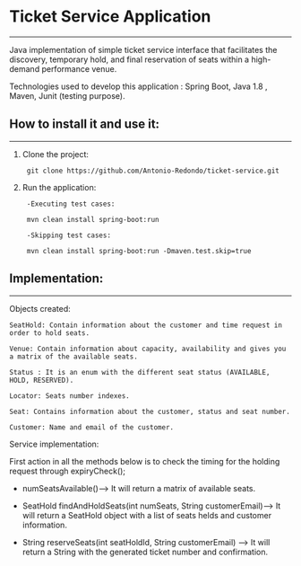 # Ticket Service Application
---

Java implementation of simple ticket service interface that facilitates the discovery, temporary hold, and final reservation of seats within a high-demand performance venue.

Technologies used to develop this application : Spring Boot, Java 1.8 , Maven, Junit (testing purpose).

## How to install it and use it:
---

1. Clone the project:

        git clone https://github.com/Antonio-Redondo/ticket-service.git

2. Run the application:

        -Executing test cases:

        mvn clean install spring-boot:run

        -Skipping test cases:

        mvn clean install spring-boot:run -Dmaven.test.skip=true

## Implementation:
---

Objects created:

    SeatHold: Contain information about the customer and time request in order to hold seats.

    Venue: Contain information about capacity, availability and gives you a matrix of the available seats.

    Status : It is an enum with the different seat status (AVAILABLE, HOLD, RESERVED).

    Locator: Seats number indexes.

    Seat: Contains information about the customer, status and seat number.
    
    Customer: Name and email of the customer.

Service implementation:

First action in all the methods below is to check the timing for the holding request through expiryCheck();


* numSeatsAvailable()--> It will return a matrix of available seats.

* SeatHold findAndHoldSeats(int numSeats, String customerEmail)--> It will return a SeatHold object
with a list of seats helds and customer information.

* String reserveSeats(int seatHoldId, String customerEmail) --> It will return a String with the generated ticket number and confirmation.








   
